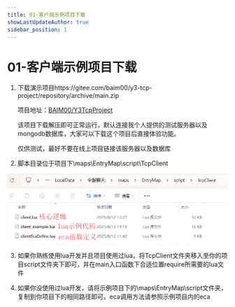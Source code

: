 ```yaml
---
title: 01-客户端示例项目下载
showLastUpdateAuthor: true
sidebar_position: 1
---
```

# 01-客户端示例项目下载
1. 下载演示项目https://gitee.com/baim00/y3-tcp-project/repository/archive/main.zip

    项目地址：[BAIM00/Y3TcpProject](https://gitee.com/baim00/y3-tcp-project)

    该项目下载解压即可正常运行，默认连接我个人提供的测试服务器以及mongodb数据库，大家可以下载这个项目后直接体验功能。

    仅供测试，最好不要在线上项目链接该服务器以及数据库

2. 脚本目录位于项目下\maps\EntryMap\script\TcpClient

![img](./img/核心逻辑文件夹.png)

3. 如果你熟练使用lua开发并且项目使用过lua，将TcpClient文件夹移入至你的项目script文件夹下即可，并在main入口函数下合适位置require所需要的lua文件

4. 如果你没使用过lua开发，请将示例项目下的\maps\EntryMap\script文件夹，复制到你项目下的相同路径即可。eca调用方法请参照示例项目内的eca